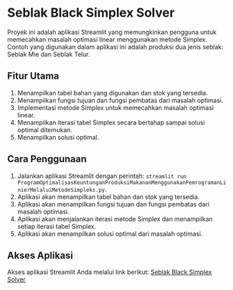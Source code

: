 # Seblak Black Simplex Solver

Proyek ini adalah aplikasi Streamlit yang memungkinkan pengguna untuk memecahkan masalah optimasi linear menggunakan metode Simplex. Contoh yang digunakan dalam aplikasi ini adalah produksi dua jenis seblak: Seblak Mie dan Seblak Telur.

## Fitur Utama

1. Menampilkan tabel bahan yang digunakan dan stok yang tersedia.
2. Menampilkan fungsi tujuan dan fungsi pembatas dari masalah optimasi.
3. Implementasi metode Simplex untuk memecahkan masalah optimasi linear.
4. Menampilkan iterasi tabel Simplex secara bertahap sampai solusi optimal ditemukan.
5. Menampilkan solusi optimal.

## Cara Penggunaan

1. Jalankan aplikasi Streamlit dengan perintah: `streamlit run ProgramOptimalisasKeuntunganProduksiMakananMenggunakanPemrogramanLinierMelaluiMetodeSimpleks.py`.
2. Aplikasi akan menampilkan tabel bahan dan stok yang tersedia.
3. Aplikasi akan menampilkan fungsi tujuan dan fungsi pembatas dari masalah optimasi.
4. Aplikasi akan menjalankan iterasi metode Simplex dan menampilkan setiap iterasi tabel Simplex.
5. Aplikasi akan menampilkan solusi optimal dari masalah optimasi.

## Akses Aplikasi

Akses aplikasi Streamlit Anda melalui link berikut: [Seblak Black Simplex Solver](https://kelompok1-optimasiprogramlinier.streamlit.app/)

